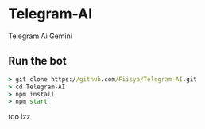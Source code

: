 # Telegram-AI
Telegram Ai Gemini

## Run the bot
```cmd
> git clone https://github.com/Fiisya/Telegram-AI.git
> cd Telegram-AI
> npm install 
> npm start
```

tqo izz

